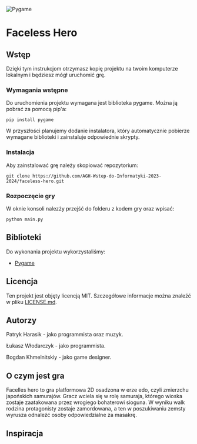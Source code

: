 ![Pygame](https://www.pygame.org/docs/_images/pygame_logo.png)

# Faceless Hero



## Wstęp

Dzięki tym instrukcjom otrzymasz kopię projektu na twoim komputerze lokalnym i będziesz mógł uruchomić grę.

### Wymagania wstępne

Do uruchomienia projektu wymagana jest biblioteka pygame. Można ją pobrać za pomocą pip'a:

```
pip install pygame
```

W przyszłości planujemy dodanie instalatora, który automatycznie pobierze wymagane biblioteki i zainstaluje odpowiednie skrypty.

### Instalacja

Aby zainstalować grę należy skopiować repozytorium:

```
git clone https://github.com/AGH-Wstep-do-Informatyki-2023-2024/faceless-hero.git
```

### Rozpoczęcie gry

W oknie konsoli nalezży przejść do folderu z kodem gry oraz wpisać:

```
python main.py
```

## Biblioteki

Do wykonania projektu wykorzystaliśmy:

* [Pygame](https://www.pygame.org/)

## Licencja

Ten projekt jest objęty licencją MIT. Szczegółowe informacje można znaleźć w pliku [LICENSE.md](LICENSE.md).

## Autorzy

Patryk Harasik - jako programmista oraz muzyk.

Łukasz  Włodarczyk - jako programmista.

Bogdan Khmelnitskiy - jako game designer.

## O czym jest gra

Facelles hero to gra platformowa 2D osadzona w erze edo, czyli zmierzchu japońskich samurajów. Gracz wciela się w rolę samuraja, którego wioska zostaje zaatakowana przez wrogiego bohaterowi sioguna. W wyniku walk rodzina protagonisty zostaje zamordowana, a ten w poszukiwaniu zemsty wyrusza odnaleźć osoby odpowiedzialne za masakrę.


## Inspiracja


